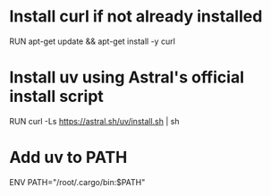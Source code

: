 # Install curl if not already installed
RUN apt-get update && apt-get install -y curl

# Install uv using Astral's official install script
RUN curl -Ls https://astral.sh/uv/install.sh | sh

# Add uv to PATH
ENV PATH="/root/.cargo/bin:$PATH"
